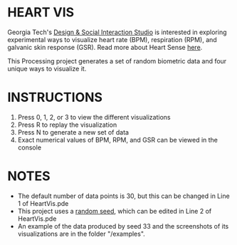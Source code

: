 # HEART VIS

Georgia Tech's [Design & Social Interaction Studio](http://designstudio.gatech.edu/index.html) is interested in exploring experimental ways to visualize heart rate (BPM), respiration (RPM), and galvanic skin response (GSR).
Read more about Heart Sense [here](http://designstudio.gatech.edu/heart.html).

This Processing project generates a set of random biometric data and four unique ways to visualize it.


# INSTRUCTIONS

1. Press 0, 1, 2, or 3 to view the different visualizations
2. Press R to replay the visualization
3. Press N to generate a new set of data
4. Exact numerical values of BPM, RPM, and GSR can be viewed in the console


# NOTES

* The default number of data points is 30, but this can be changed in Line 1 of HeartVis.pde
* This project uses a [random seed](https://processing.org/reference/randomSeed_.html), which can be edited in Line 2 of HeartVis.pde
* An example of the data produced by seed 33 and the screenshots of its visualizations are in the folder "/examples".

